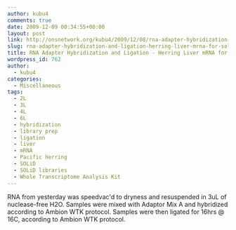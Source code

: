 ```yaml
---
author: kubu4
comments: true
date: 2009-12-09 00:34:55+00:00
layout: post
link: http://onsnetwork.org/kubu4/2009/12/08/rna-adapter-hybridization-and-ligation-herring-liver-mrna-for-solid-libraries/
slug: rna-adapter-hybridization-and-ligation-herring-liver-mrna-for-solid-libraries
title: RNA Adapter Hybridization and Ligation - Herring Liver mRNA for SOLiD Libraries
wordpress_id: 762
author:
  - kubu4
categories:
  - Miscellaneous
tags:
  - 2L
  - 3L
  - 4L
  - 6L
  - hybridization
  - library prep
  - ligation
  - liver
  - mRNA
  - Pacific herring
  - SOLiD
  - SOLiD libraries
  - Whole Transcriptome Analysis Kit
---
```


RNA from yesterday was speedvac'd to dryness and resuspended in 3uL of nuclease-free H2O. Samples were mixed with Adaptor Mix A and hybridized according to Ambion WTK protocol. Samples were then ligated for 16hrs @ 16C, according to Ambion WTK protocol.
